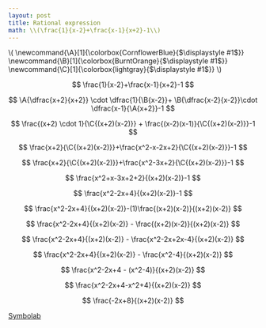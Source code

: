 ```yaml
---
layout: post
title: Rational expression
math: \\(\frac{1}{x-2}+\frac{x-1}{x+2}-1\\)
---
```


\\(
\newcommand{\A}[1]{\colorbox{CornflowerBlue}{$\displaystyle #1$}}
\newcommand{\B}[1]{\colorbox{BurntOrange}{$\displaystyle #1$}}
\newcommand{\C}[1]{\colorbox{lightgray}{$\displaystyle #1$}}
\\)

$$
\frac{1}{x-2}+\frac{x-1}{x+2}-1
$$

$$
\A{\dfrac{x+2}{x+2}} \cdot \dfrac{1}{\B{x-2}}+
\B{\dfrac{x-2}{x-2}}\cdot \dfrac{x-1}{\A{x+2}}-1
$$

$$
\frac{(x+2) \cdot 1}{\C{(x+2)(x-2)}} + \frac{(x-2)(x-1)}{\C{(x+2)(x-2)}}-1
$$

$$
\frac{x+2}{\C{(x+2)(x-2)}}+\frac{x^2-x-2x+2}{\C{(x+2)(x-2)}}-1
$$

$$
\frac{x+2}{\C{(x+2)(x-2)}}+\frac{x^2-3x+2}{\C{(x+2)(x-2)}}-1
$$

$$
\frac{x^2+x-3x+2+2}{(x+2)(x-2)}-1
$$

$$
\frac{x^2-2x+4}{(x+2)(x-2)}-1
$$

$$
\frac{x^2-2x+4}{(x+2)(x-2)}-(1)\frac{(x+2)(x-2)}{(x+2)(x-2)}
$$

$$
\frac{x^2-2x+4}{(x+2)(x-2)} - \frac{(x+2)(x-2)}{(x+2)(x-2)}
$$

$$
\frac{x^2-2x+4}{(x+2)(x-2)} - \frac{x^2-2x+2x-4}{(x+2)(x-2)}
$$

$$
\frac{x^2-2x+4}{(x+2)(x-2)} - \frac{x^2-4}{(x+2)(x-2)}
$$

$$
\frac{x^2-2x+4 - (x^2-4)}{(x+2)(x-2)}
$$

$$
\frac{x^2-2x+4-x^2+4}{(x+2)(x-2)}
$$

$$
\frac{-2x+8}{(x+2)(x-2)}
$$

[Symbolab](/assets/symbolab/rationalA.pdf)